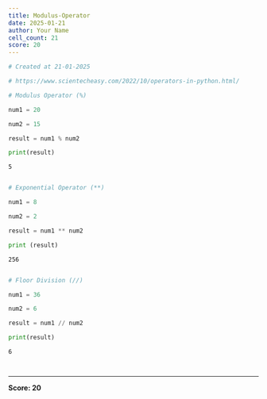 ```yaml
---
title: Modulus-Operator
date: 2025-01-21
author: Your Name
cell_count: 21
score: 20
---
```


```python
# Created at 21-01-2025
```


```python
# https://www.scientecheasy.com/2022/10/operators-in-python.html/
```


```python
# Modulus Operator (%)
```


```python
num1 = 20
```


```python
num2 = 15
```


```python
result = num1 % num2
```


```python
print(result)
```

    5



```python

```


```python
# Exponential Operator (**)
```


```python
num1 = 8
```


```python
num2 = 2
```


```python
result = num1 ** num2
```


```python
print (result)
```

    256



```python

```


```python
# Floor Division (//)
```


```python
num1 = 36
```


```python
num2 = 6
```


```python
result = num1 // num2
```


```python
print(result)
```

    6



```python

```


```python

```


---
**Score: 20**
